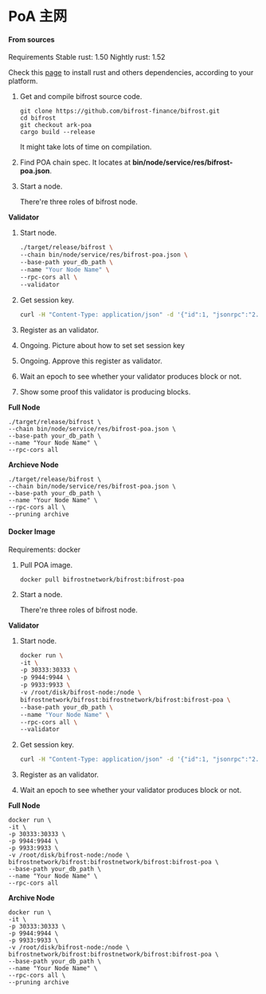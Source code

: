 # PoA 主网

#### From sources

Requirements Stable rust: 1.50 Nightly rust: 1.52

Check this [page](https://substrate.dev/docs/en/knowledgebase/getting-started/) to install rust and others dependencies, according to your platform.

1. Get and compile bifrost source code.

   ```text
   git clone https://github.com/bifrost-finance/bifrost.git
   cd bifrost
   git checkout ark-poa
   cargo build --release
   ```

   It might take lots of time on compilation.

2. Find POA chain spec. It locates at **bin/node/service/res/bifrost-poa.json**.
3. Start a node.

   There're three roles of bifrost node.

**Validator**

1. Start node.

   ```bash
   ./target/release/bifrost \
   --chain bin/node/service/res/bifrost-poa.json \
   --base-path your_db_path \
   --name "Your Node Name" \
   --rpc-cors all \
   --validator
   ```

2. Get session key.

   ```bash
   curl -H "Content-Type: application/json" -d '{"id":1, "jsonrpc":"2.0", "method": "author_rotateKeys", "params":[]}' http://localhost:9933
   ```

3. Register as an validator.
4. Ongoing. Picture about how to set set session key
5. Ongoing. Approve this register as validator.
6. Wait an epoch to see whether your validator produces block or not.
7. Show some proof this validator is producing blocks.

**Full Node**

```text
./target/release/bifrost \
--chain bin/node/service/res/bifrost-poa.json \
--base-path your_db_path \
--name "Your Node Name" \
--rpc-cors all
```

**Archieve Node**

```text
./target/release/bifrost \
--chain bin/node/service/res/bifrost-poa.json \
--base-path your_db_path \
--name "Your Node Name" \
--rpc-cors all \
--pruning archive
```

#### Docker Image

Requirements: docker

1. Pull POA image.

   ```text
   docker pull bifrostnetwork/bifrost:bifrost-poa
   ```

2. Start a node.

   There're three roles of bifrost node.

**Validator**

1. Start node.

   ```bash
   docker run \
   -it \
   -p 30333:30333 \
   -p 9944:9944 \
   -p 9933:9933 \
   -v /root/disk/bifrost-node:/node \
   bifrostnetwork/bifrost:bifrostnetwork/bifrost:bifrost-poa \
   --base-path your_db_path \
   --name "Your Node Name" \
   --rpc-cors all \
   --validator
   ```

2. Get session key.

   ```bash
   curl -H "Content-Type: application/json" -d '{"id":1, "jsonrpc":"2.0", "method": "author_rotateKeys", "params":[]}' http://localhost:9933
   ```

3. Register as an validator.
4. Wait an epoch to see whether your validator produces block or not.

**Full Node**

```text
docker run \
-it \
-p 30333:30333 \
-p 9944:9944 \
-p 9933:9933 \
-v /root/disk/bifrost-node:/node \
bifrostnetwork/bifrost:bifrostnetwork/bifrost:bifrost-poa \
--base-path your_db_path \
--name "Your Node Name" \
--rpc-cors all
```

**Archive Node**

```text
docker run \
-it \
-p 30333:30333 \
-p 9944:9944 \
-p 9933:9933 \
-v /root/disk/bifrost-node:/node \
bifrostnetwork/bifrost:bifrostnetwork/bifrost:bifrost-poa \
--base-path your_db_path \
--name "Your Node Name" \
--rpc-cors all \
--pruning archive
```

